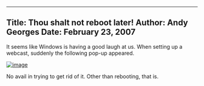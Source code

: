 -----
Title:  Thou shalt not reboot later!
Author: Andy Georges
Date: February 23, 2007
----







It seems like Windows is having a good laugh at us. When setting up a
webcast, suddenly the following pop-up appeared.


[![image](D8673399-7674-41D9-B6E7-356344F9A5F7-1.jpg)](http://www.flickr.com/photos/itkovian/399648089/)


No avail in trying to get rid of it. Other than rebooting, that is.




